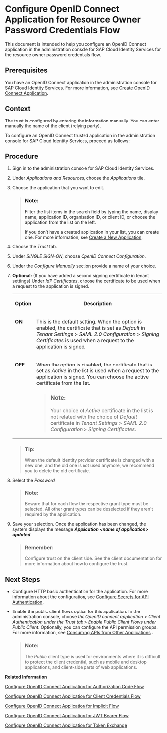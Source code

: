 <!-- copycafba7730eeb4d4bbfaa0b200e8cfbac -->

# Configure OpenID Connect Application for Resource Owner Password Credentials Flow

This document is intended to help you configure an OpenID Connect application in the administration console for SAP Cloud Identity Services for the resource owner password credentials flow.



<a name="copycafba7730eeb4d4bbfaa0b200e8cfbac__prereq_grq_3jn_v2b"/>

## Prerequisites

You have an OpenID Connect application in the administration console for SAP Cloud Identity Services. For more information, see [Create OpenID Connect Application](create-openid-connect-application-62fb1c3.md).



## Context

The trust is configured by entering the information manually. You can enter manually the name of the client \(relying party\).

To configure an OpenID Connect trusted application in the administration console for SAP Cloud Identity Services, proceed as follows:



<a name="copycafba7730eeb4d4bbfaa0b200e8cfbac__steps_ksg_x2m_fp"/>

## Procedure

1.  Sign in to the administration console for SAP Cloud Identity Services.

2.  Under *Applications and Resources*, choose the *Applications* tile.

3.  Choose the application that you want to edit.

    > ### Note:  
    > Filter the list items in the search field by typing the name, display name, application ID, organization ID, or client ID, or choose the application from the list on the left.
    > 
    > If you don’t have a created application in your list, you can create one. For more information, see [Create a New Application](create-a-new-application-0d4b255.md).

4.  Choose the *Trust* tab.

5.  Under *SINGLE SIGN-ON*, choose *OpenID Connect Configuration*.

6.  Under the *Configure Manually* section provide a name of your choice.

7.  **Optional:** \(If you have added a second signing certificate in tenant settings\) Under *IdP Certificates*, choose the certificate to be used when a request to the application is signed.


    <table>
    <tr>
    <th valign="top">

    Option
    
    </th>
    <th valign="top">

    Description
    
    </th>
    </tr>
    <tr>
    <td valign="top">
    
    **ON**
    
    </td>
    <td valign="top">
    
    This is the default setting. When the option is enabled, the certificate that is set as *Default* in *Tenant Settings* \> *SAML 2.0 Configuration* \> *Signing Certificates* is used when a request to the application is signed.
    
    </td>
    </tr>
    <tr>
    <td valign="top">
    
    **OFF**
    
    </td>
    <td valign="top">
    
    When the option is disabled, the certificate that is set as *Active* in the list is used when a request to the application is signed. You can choose the active certificate from the list.

    > ### Note:  
    > Your choice of *Active* certificate in the list is not related with the choice of *Default* certificate in *Tenant Settings* \> *SAML 2.0 Configuration* \> *Signing Certificates*.


    
    </td>
    </tr>
    </table>
    
    > ### Tip:  
    > When the default identity provider certificate is changed with a new one, and the old one is not used anymore, we recommend you to delete the old certificate.

8.  Select the *Password*

    > ### Note:  
    > Beware that for each flow the respective grant type must be selected. All other grant types can be deselected if they aren't required by the application.

9.  Save your selection. Once the application has been changed, the system displays the message ***Application <name of application\> updated***.

    > ### Remember:  
    > Configure trust on the client side. See the client documentation for more information about how to configure the trust.




<a name="copycafba7730eeb4d4bbfaa0b200e8cfbac__postreq_yqs_gkf_5fb"/>

## Next Steps

-   Configure HTTP basic authentication for the application. For more information about the configuration, see [Configure Secrets for API Authentication](configure-secrets-for-api-authentication-5c3c35e.md).

-   Enable the public client flows option for this application. In the administration console, choose *the OpenID connect application* \> *Client Authentication under the Trust tab* \> *Enable Public Client Flows under Public Client*. Optionally, you can configure the API permission groups. For more information, see [Consuming APIs from Other Applications](../Development/consuming-apis-from-other-applications-29e204d.md) .

    > ### Note:  
    > The *Public* client type is used for environments where it is difficult to protect the client credential, such as mobile and desktop applications, and client-side parts of web applications.


**Related Information**  


[Configure OpenID Connect Application for Authorization Code Flow](configure-openid-connect-application-for-authorization-code-flow-72c478e.md "This document is intended to help you configure an OpenID Connect application in the administration console for SAP Cloud Identity Services for the authorization code flow.")

[Configure OpenID Connect Application for Client Credentials Flow](configure-openid-connect-application-for-client-credentials-flow-3e409d8.md "This document is intended to help you configure an OpenID Connect application in the administration console for SAP Cloud Identity Services for the client credentials flow.")

[Configure OpenID Connect Application for Implicit Flow](configure-openid-connect-application-for-implicit-flow-26090fd.md "This document is intended to help you configure an OpenID Connect application in the administration console for SAP Cloud Identity Services for the implicit flow.")

[Configure OpenID Connect Application for JWT Bearer Flow](configure-openid-connect-application-for-jwt-bearer-flow-e42fb4d.md "This document is intended to help you configure an OpenID Connect application in the administration console for SAP Cloud Identity Services for the JWT bearer flow.")

[Configure OpenID Connect Application for Token Exchange](configure-openid-connect-application-for-token-exchange-351866e.md "This document is intended to help you configure an OpenID Connect application in the administration console for SAP Cloud Identity Services for the Token Exchange flow.")

